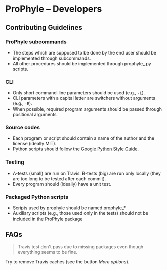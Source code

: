 # ProPhyle – Developers

## Contributing Guidelines

### ProPhyle subcommands

* The steps which are supposed to be done by the end user should be implemented through subcommands.
* All other procedures should be implemented through prophyle\_.py scripts.


### CLI

* Only short command-line parameters should be used (e.g., `-L`).
* CLI parameters with a capital letter are switchers without arguments (e.g., `-R`).
* When possible, required program arguments should be passed through positional arguments


### Source codes

* Each program or script should contain a name of the author and the license (ideally MIT).
* Python scripts should follow the [Google Python Style Guide](https://google.github.io/styleguide/pyguide.html).


### Testing

* A-tests (small) are run on Travis. B-tests (big) are run only locally (they are too long to be tested after each commit).
* Every program should (ideally) have a unit test.


### Packaged Python scripts

* Scripts used by prophyle should be named prophyle\_\*
* Auxiliary scripts (e.g., those used only in the tests) should not be included in the ProPhyle package


## FAQs

> Travis test don't pass due to missing packages even though everything seems to be fine.

Try to remove Travis caches (see the button _More options_).
